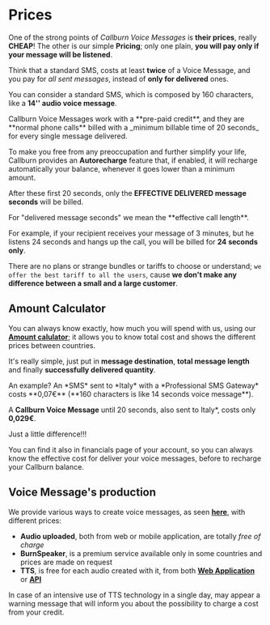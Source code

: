 
<h1>Prices</h1>


One of the strong points of *Callburn Voice Messages* is **their prices**, really **CHEAP**! The other is our simple **Pricing**; only one plain, **you will pay only if your message will be listened**.  

Think that a standard SMS, costs at least **twice** of a Voice Message, and you pay for _all sent messages_, instead of __only for delivered__ ones.

You can consider a standard SMS, which is composed by 160 characters, like a **14'' audio voice message**.

<note-box type="info">
Callburn Voice Messages work with a **pre-paid credit**, and they are **normal phone calls** billed with a _minimum billable time of 20 seconds_ for every single message delivered.
</note-box>

To make you free from any preoccupation and further simplify your life, Callburn provides an __Autorecharge__ feature that, if enabled, it will recharge automatically your balance, whenever it goes lower than a minimum amount. 

After these first 20 seconds, only the **EFFECTIVE DELIVERED message seconds** will be billed.

<note-box type="note">
For "delivered message seconds" we mean the **effective call length**.  
</note-box>

For example, if your recipient receives your message of 3 minutes, but he listens 24 seconds and hangs up the call, you will be billed for **24 seconds only**.

There are no plans or strange bundles or tariffs to choose or understand; `we offer the best tariff to all the users`, cause **we don't make any difference between a small and a large customer**.		


	

<h2>Amount Calculator</h2>

You can always know exactly, how much you will spend with us, using our [**Amount calulator**](https://callburn.dev2/#/price); it allows you to know total cost and shows the different prices between countries.  

It's really simple, just put in __message destination__, __total message length__ and finally __successfully delivered quantity__.

<note-box type="tip">
An example? 
An *SMS* sent to *Italy* with a *Professional SMS Gateway* costs **0,07€** (**160 characters is like 14 seconds voice message**).		

A **Callburn Voice Message** until 20 seconds, also sent to Italy*, costs only **0,029€**.		

Just a little difference!!!
</note-box>

You can find it also in financials page of your account, so you can always know the effective cost for deliver your voice messages, before to recharge your Callburn balance.

		


<h2>Voice Message's production</h2>

We provide various ways to create voice messages, as seen <a href="#" ui-sref="docs({dir:'how-to-use/message-creation'})"> **here**</a>, with different prices:

* __Audio uploaded__, both from web or mobile application, are totally _free of charge_		
* __BurnSpeaker__, is a premium service available only in some countries and prices are made on request
* __TTS__, is free for each audio created with it, from both [**Web Application**](https://app.callburn.com) or <a href="#" ui-sref="docs({dir:'api'})"> **API**</a>             

<note-box type="warning">
In case of an intensive use of TTS technology in a single day, may appear a warning message that will inform you about the possibility to charge a cost from your credit.
</note-box>
  
